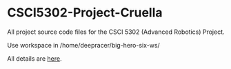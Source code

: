 # CSCI5302-Project-Cruella
All project source code files for the CSCI 5302 (Advanced Robotics) Project.

Use workspace in /home/deepracer/big-hero-six-ws/

All details are [here](https://www.notion.so/aaptha-boggaram/Project-51291d59980b4a23b64ab5f354674320?pvs=4).
